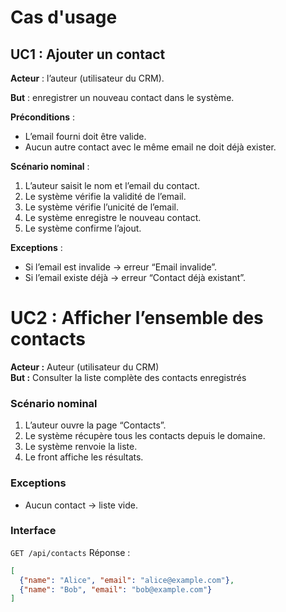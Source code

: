 # Cas d'usage

## UC1 : Ajouter un contact
**Acteur** : l’auteur (utilisateur du CRM).  

**But** : enregistrer un nouveau contact dans le système.  

**Préconditions** :  
- L’email fourni doit être valide.  
- Aucun autre contact avec le même email ne doit déjà exister.  

**Scénario nominal** :  
1. L’auteur saisit le nom et l’email du contact.  
2. Le système vérifie la validité de l’email.  
3. Le système vérifie l’unicité de l’email.  
4. Le système enregistre le nouveau contact.  
5. Le système confirme l’ajout.  

**Exceptions** :  
- Si l’email est invalide → erreur “Email invalide”.  
- Si l’email existe déjà → erreur “Contact déjà existant”.  

# UC2 : Afficher l’ensemble des contacts
**Acteur :** Auteur (utilisateur du CRM)  
**But :** Consulter la liste complète des contacts enregistrés  

### Scénario nominal
1. L’auteur ouvre la page “Contacts”.
2. Le système récupère tous les contacts depuis le domaine.
3. Le système renvoie la liste.
4. Le front affiche les résultats.

### Exceptions
- Aucun contact → liste vide.

### Interface
`GET /api/contacts`
Réponse :
```json
[
  {"name": "Alice", "email": "alice@example.com"},
  {"name": "Bob", "email": "bob@example.com"}
]

